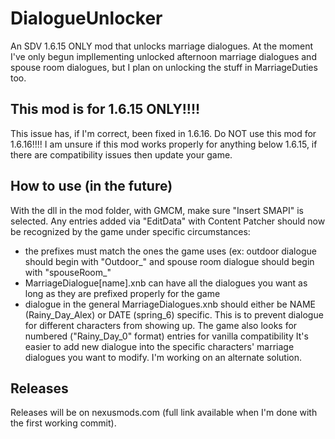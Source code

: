 # DialogueUnlocker
An SDV 1.6.15 ONLY mod that unlocks marriage dialogues. At the moment I've only begun impllementing unlocked afternoon marriage dialogues and spouse room dialogues, but I plan on unlocking the stuff in MarriageDuties too.

## This mod is for 1.6.15 ONLY!!!!
This issue has, if I'm correct, been fixed in 1.6.16. Do NOT use this mod for 1.6.16!!!!
I am unsure if this mod works properly for anything below 1.6.15, if there are compatibility issues then update your game.

## How to use (in the future)
With the dll in the mod folder, with GMCM, make sure "Insert SMAPI" is selected.
Any entries added via "EditData" with Content Patcher should now be recognized by the game under specific circumstances:
- the prefixes must match the ones the game uses (ex: outdoor dialogue should begin with "Outdoor_" and spouse room dialogue should begin with "spouseRoom_"
- MarriageDialogue[name].xnb can have all the dialogues you want as long as they are prefixed properly for the game
- dialogue in the general MarriageDialogues.xnb should either be NAME (Rainy_Day_Alex) or DATE (spring_6) specific. This is to prevent dialogue for different characters from showing up. The game also looks for numbered ("Rainy_Day_0" format) entries for vanilla compatibility
It's easier to add new dialogue into the specific characters' marriage dialogues you want to modify. I'm working on an alternate solution.

## Releases
Releases will be on nexusmods.com (full link available when I'm done with the first working commit).
